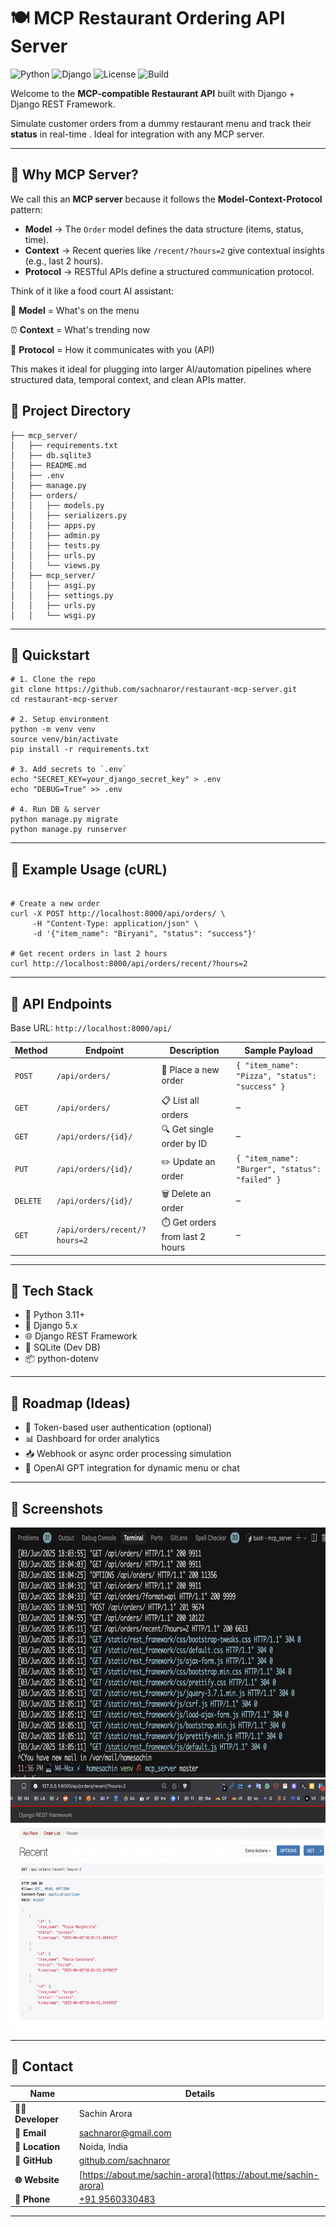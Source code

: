 

# 🍽️ MCP Restaurant Ordering API Server

![Python](https://img.shields.io/badge/python-3.11+-blue.svg)
![Django](https://img.shields.io/badge/django-5.x-green.svg)
![License](https://img.shields.io/badge/license-MIT-orange)
![Build](https://img.shields.io/badge/build-passing-brightgreen)

Welcome to the **MCP-compatible Restaurant API** built with  Django +  Django REST Framework.

Simulate customer orders from a dummy restaurant menu and track their **status** in real-time .
Ideal for integration with any MCP server.

---

## 🧠 Why MCP Server?

We call this an **MCP server** because it follows the **Model-Context-Protocol** pattern:

- **Model** → The `Order` model defines the data structure (items, status, time).
- **Context** → Recent queries like `/recent/?hours=2` give contextual insights (e.g., last 2 hours).
- **Protocol** → RESTful APIs define a structured communication protocol.

Think of it like a food court AI assistant:

🍔 **Model** = What's on the menu

⏰ **Context** = What's trending now

📡 **Protocol** = How it communicates with you (API)


This makes it ideal for plugging into larger AI/automation pipelines where structured data, temporal context, and clean APIs matter.



## 📁 Project Directory


```
├── mcp_server/
│   ├── requirements.txt
│   ├── db.sqlite3
│   ├── README.md
│   ├── .env
│   ├── manage.py
│   ├── orders/
│   │   ├── models.py
│   │   ├── serializers.py
│   │   ├── apps.py
│   │   ├── admin.py
│   │   ├── tests.py
│   │   ├── urls.py
│   │   └── views.py
│   ├── mcp_server/
│   │   ├── asgi.py
│   │   ├── settings.py
│   │   ├── urls.py
│   │   └── wsgi.py
```

---

## 🚀 Quickstart

```
# 1. Clone the repo
git clone https://github.com/sachnaror/restaurant-mcp-server.git
cd restaurant-mcp-server

# 2. Setup environment
python -m venv venv
source venv/bin/activate
pip install -r requirements.txt

# 3. Add secrets to `.env`
echo "SECRET_KEY=your_django_secret_key" > .env
echo "DEBUG=True" >> .env

# 4. Run DB & server
python manage.py migrate
python manage.py runserver

```

---

## 🧪 Example Usage (cURL)

```

# Create a new order
curl -X POST http://localhost:8000/api/orders/ \
     -H "Content-Type: application/json" \
     -d '{"item_name": "Biryani", "status": "success"}'

# Get recent orders in last 2 hours
curl http://localhost:8000/api/orders/recent/?hours=2

```

---

## 🔌 API Endpoints

Base URL: `http://localhost:8000/api/`

| Method   | Endpoint                          | Description                        | Sample Payload                             |
|----------|-----------------------------------|------------------------------------|--------------------------------------------|
| `POST`   | `/api/orders/`                    | 📝 Place a new order               | `{ "item_name": "Pizza", "status": "success" }` |
| `GET`    | `/api/orders/`                    | 📋 List all orders                 | –                                          |
| `GET`    | `/api/orders/{id}/`             | 🔍 Get single order by ID          | –                                          |
| `PUT`    | `/api/orders/{id}/`             | ✏️ Update an order                 | `{ "item_name": "Burger", "status": "failed" }` |
| `DELETE` | `/api/orders/{id}/`             | 🗑️ Delete an order                 | –                                          |
| `GET`    | `/api/orders/recent/?hours=2`     | ⏱️ Get orders from last 2 hours    | –                                          |

---

## 🧠 Tech Stack

- 🐍 Python 3.11+
- 🧱 Django 5.x
- 🌐 Django REST Framework
- 📁 SQLite (Dev DB)
- 📦 python-dotenv

---

## 🏁 Roadmap (Ideas)

- 🔐 Token-based user authentication (optional)
- 📊 Dashboard for order analytics
- 📥 Webhook or async order processing simulation
- 🧠 OpenAI GPT integration for dynamic menu or chat

---

## 📸 Screenshots

<img src="screenshots/11.png" width="600" height="400"/>

<img src="screenshots/12.png" width="600" height="400"/>

---

## 📩 Contact

| Name              | Details                             |
|------------------|-------------------------------------|
| **👨‍💻 Developer**  | Sachin Arora                        |
| **📧 Email**       | [sachnaror@gmail.com](mailto:sachnaror@gmail.com) |
| **📍 Location**    | Noida, India                        |
| **📂 GitHub**      | [github.com/sachnaror](https://github.com/sachnaror) |
| **🌐 Website**     | [https://about.me/sachin-arora](https://about.me/sachin-arora) |
| **📱 Phone**       | [+91 9560330483](tel:+919560330483) |

---
